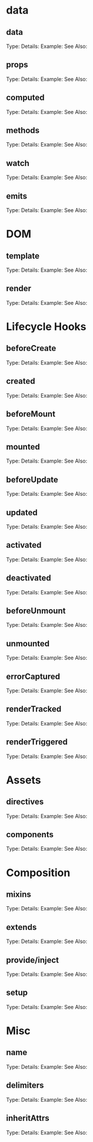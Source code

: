 # data
## data
Type: 
Details: 
Example: 
See Also:

## props
Type: 
Details: 
Example: 
See Also:


## computed
Type: 
Details: 
Example: 
See Also:


## methods
Type: 
Details: 
Example: 
See Also:


## watch
Type: 
Details: 
Example: 
See Also:


## emits
Type: 
Details: 
Example: 
See Also:



# DOM
## template
Type: 
Details: 
Example: 
See Also:


## render
Type: 
Details: 
Example: 
See Also:



# Lifecycle Hooks
## beforeCreate
Type: 
Details: 
Example: 
See Also:

## created
Type: 
Details: 
Example: 
See Also:

## beforeMount
Type: 
Details: 
Example: 
See Also:

## mounted
Type: 
Details: 
Example: 
See Also:

## beforeUpdate
Type: 
Details: 
Example: 
See Also:

## updated
Type: 
Details: 
Example: 
See Also:

## activated
Type: 
Details: 
Example: 
See Also:

## deactivated
Type: 
Details: 
Example: 
See Also:

## beforeUnmount
Type: 
Details: 
Example: 
See Also:

## unmounted
Type: 
Details: 
Example: 
See Also:

## errorCaptured
Type: 
Details: 
Example: 
See Also:

## renderTracked
Type: 
Details: 
Example: 
See Also:

## renderTriggered
Type: 
Details: 
Example: 
See Also:

# Assets
## directives
Type: 
Details: 
Example: 
See Also:

## components
Type: 
Details: 
Example: 
See Also:


# Composition
## mixins
Type: 
Details: 
Example: 
See Also:

## extends
Type: 
Details: 
Example: 
See Also:

## provide/inject
Type: 
Details: 
Example: 
See Also:

## setup
Type: 
Details: 
Example: 
See Also:

#  Misc
## name
Type: 
Details: 
Example: 
See Also:

## delimiters
Type: 
Details: 
Example: 
See Also:

## inheritAttrs
Type: 
Details: 
Example: 
See Also:
